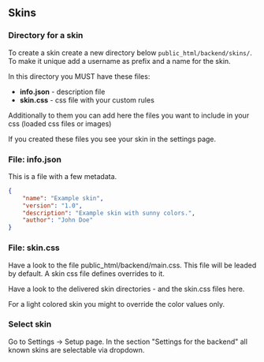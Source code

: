 ## Skins

### Directory for a skin

To create a skin create a new directory below `public_html/backend/skins/`. To make it unique add a username as prefix and a name for the skin.

In this directory you MUST have these files:

* **info.json** - description file
* **skin.css** - css file with your custom rules

Additionally to them you can add here the files you want to include in your css (loaded css files or images)

If you created these files you see your skin in the settings page.

### File: info.json

This is a file with a few metadata.

```json
{
    "name": "Example skin",
    "version": "1.0",
    "description": "Example skin with sunny colors.",
    "author": "John Doe"
}
```

### File: skin.css

Have a look to the file public_html/backend/main.css. This file will be leaded by default. A skin css file defines overrides to it. 

Have a look to the delivered skin directories - and the skin.css files here.

For a light colored skin you might to override the color values only.

### Select skin

Go to Settings -> Setup page. In the section "Settings for the backend" all known skins are selectable via dropdown.
